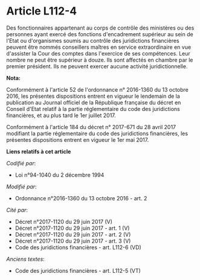 # Article L112-4

Des fonctionnaires appartenant au corps de contrôle des ministères ou des personnes ayant exercé des fonctions d'encadrement
supérieur au sein de l'Etat ou d'organismes soumis au contrôle des juridictions financières peuvent être nommés conseillers
maîtres en service extraordinaire en vue d'assister la Cour des comptes dans l'exercice de ses compétences. Leur nombre ne
peut être supérieur à douze. Ils sont affectés en chambre par le premier président. Ils ne peuvent exercer aucune activité
juridictionnelle.

**Nota:**

Conformément à l'article 52 de l'ordonnance n° 2016-1360 du 13 octobre 2016, les présentes dispositions entrent en vigueur le
lendemain de la publication au Journal officiel de la République française du décret en Conseil d'Etat relatif à la partie
réglementaire du code des juridictions financières, et au plus tard le 1er juillet 2017.

Conformément à l'article 184 du décret n° 2017-671 du 28 avril 2017 modifiant la partie réglementaire du code des
juridictions financières, les présentes dispositions entrent en vigueur le 1er mai 2017.

**Liens relatifs à cet article**

_Codifié par_:

  - Loi n°94-1040 du 2 décembre 1994

_Modifié par_:

  - Ordonnance n°2016-1360 du 13 octobre 2016 - art. 2

_Cité par_:

  - Décret n°2017-1120 du 29 juin 2017 (V)
  - Décret n°2017-1120 du 29 juin 2017 - art. 1 (V)
  - Décret n°2017-1120 du 29 juin 2017 - art. 2 (V)
  - Décret n°2017-1120 du 29 juin 2017 - art. 3 (V)
  - Code des juridictions financières - art. L112-6 (VD)

_Anciens textes_:

  - Code des juridictions financières - art. L112-5 (VT)

